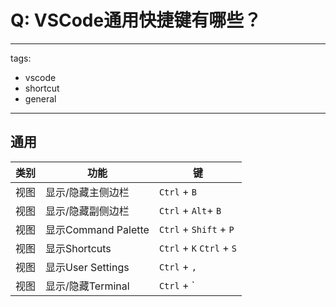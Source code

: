 # Q: VSCode通用快捷键有哪些？

---
tags:
  - vscode
  - shortcut
  - general
---
## 通用

| 类别  | 功能                | 键             |
| --- | ----------------- | ------------- |
| 视图  | 显示/隐藏主侧边栏         | `Ctrl` + `B`        |
| 视图  | 显示/隐藏副侧边栏         | `Ctrl` + `Alt`+ `B`    |
| 视图  | 显示Command Palette | `Ctrl` + `Shift` + `P`  |
| 视图  | 显示Shortcuts       | `Ctrl` + `K` `Ctrl` + `S` |
| 视图  | 显示User Settings   | `Ctrl` + `,`        |
| 视图  | 显示/隐藏Terminal     | `Ctrl` + `      |

